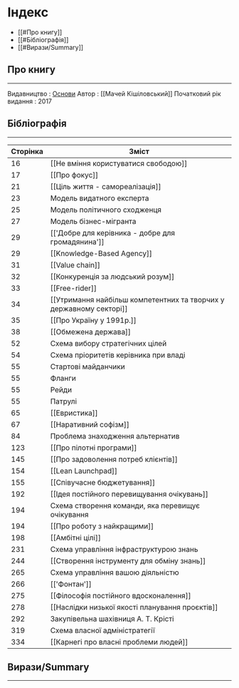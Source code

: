 # Індекс

 - [[#Про книгу]]
 - [[#Бібліографія]]
 - [[#Вирази/Summary]]

## Про книгу
***
Видавництво : [Основи](https://www.osnovypublishing.com/product-page/administration)
Автор : [[Мачей Кішіловський]]
Початковий рік видання : 2017

## Бібліографія
***

| Сторінка | Зміст                                                               |
| -------- | ------------------------------------------------------------------- |
| 16       | [[Не вміння користуватися свободою]]                                |
| 17       | [[Про фокус]]                                                       |
| 21       | [[Ціль життя - самореалізація]]                                     |
| 23       | Модель видатного експерта                                           |
| 25       | Модель політичного сходженця                                        |
| 27       | Модель бізнес-мігранта                                              |
| 29       | [['Добре для керівника - добре для громадянина']]                   |
| 29       | [[Knowledge-Based Agency]]                                          |
| 31       | [[Value chain]]                                                     |
| 32       | [[Конкуренція за людський розум]]                                   |
| 33       | [[Free-rider]]                                                      |
| 34       | [[Утримання найбільш компетентних та творчих у державному секторі]] |
| 35       | [[Про Україну у 1991р.]]                                            |
| 38       | [[Обмежена держава]]                                                |
| 52       | Схема вибору стратегічних цілей                                     |
| 54       | Схема пріоритетів керівника при владі                               |
| 55       | Стартові майданчики                                                 |
| 55       | Фланги                                                              |
| 55       | Рейди                                                               |
| 55       | Патрулі                                                             |
| 65       | [[Евристика]]                                                       |
| 67       | [[Наративний софізм]]                                               |
| 84       | Проблема знаходження альтернатив                                    |
| 123      | [[Про пілотні програми]]                                            |
| 145      | [[Про задоволення потреб клієнтів]]                                 |
| 154      | [[Lean Launchpad]]                                                  |
| 155      | [[Співучасне бюджетування]]                                         |
| 192      | [[Ідея постійного перевищування очікувань]]                         |
| 194      | Схема створення команди, яка перевищує очікування                   |
| 194      | [[Про роботу з найкращими]]                                         |
| 198      | [[Амбітні цілі]]                                                    |
| 231      | Схема управління інфраструктурою знань                              |
| 244      | [[Створення інструменту для обміну знань]]                          |
| 265      | Схема управління вашою діяльністю                                   |
| 266      | [['Фонтан']]                                                        |
| 275      | [[Філософія постійного вдосконалення]]                              |
| 278      | [[Наслідки низької якості планування проєктів]]                     |
| 292      | Закупівельна шахівниця А. Т. Крісті                                 |
| 319      | Схема власної адміністратегії                                       |
| 334      | [[Карнегі про власні проблеми людей]]                               |

## Вирази/Summary
***


